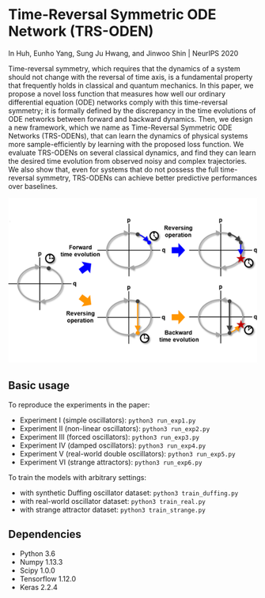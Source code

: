 
# Time-Reversal Symmetric ODE Network (TRS-ODEN)

In Huh, Eunho Yang, Sung Ju Hwang, and Jinwoo Shin | NeurIPS 2020

Time-reversal symmetry, which requires that the dynamics of a system should not change with the reversal of time axis, is a fundamental property that frequently holds in classical and quantum mechanics. In this paper, we propose a novel loss function that measures how well our ordinary differential equation (ODE) networks comply with this time-reversal symmetry; it is formally defined by the discrepancy in the time evolutions of ODE networks between forward and backward dynamics. Then, we design a new framework, which we name as Time-Reversal Symmetric ODE Networks (TRS-ODENs), that can learn the dynamics of physical systems more sample-efficiently by learning with the proposed loss function. We evaluate TRS-ODENs on several classical dynamics, and find they can learn the desired time evolution from observed noisy and complex trajectories. We also show that, even for systems that do not possess the full time-reversal symmetry, TRS-ODENs can achieve better predictive performances over baselines.

![landscape.png](landscape.png)

## Basic usage

To reproduce the experiments in the paper:
- Experiment I (simple oscillators): `python3 run_exp1.py`
- Experiment II (non-linear oscillators): `python3 run_exp2.py`
- Experiment III (forced oscillators): `python3 run_exp3.py`
- Experiment IV (damped oscillators): `python3 run_exp4.py`
- Experiment V (real-world double oscillators): `python3 run_exp5.py`
- Experiment VI (strange attractors): `python3 run_exp6.py`

To train the models with arbitrary settings:
- with synthetic Duffing oscillator dataset: `python3 train_duffing.py`
- with real-world oscillator dataset: `python3 train_real.py`
- with strange attractor dataset: `python3 train_strange.py`

## Dependencies

- Python 3.6
- Numpy 1.13.3
- Scipy 1.0.0
- Tensorflow 1.12.0
- Keras 2.2.4
